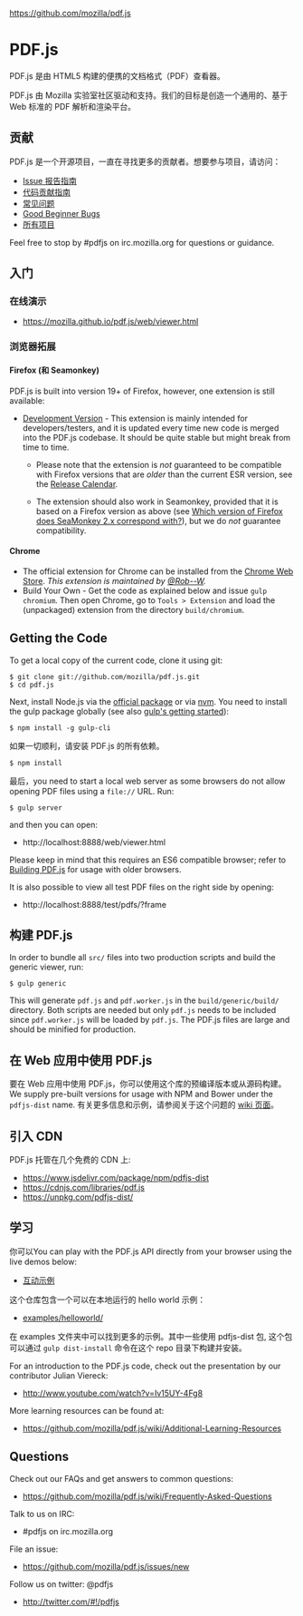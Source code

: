 https://github.com/mozilla/pdf.js

# PDF.js

PDF.js 是由 HTML5 构建的便携的文档格式（PDF）查看器。

PDF.js 由 Mozilla 实验室社区驱动和支持。我们的目标是创造一个通用的、基于 Web 标准的 PDF 解析和渲染平台。

## 贡献

PDF.js 是一个开源项目，一直在寻找更多的贡献者。想要参与项目，请访问：

+ [Issue 报告指南](https://github.com/mozilla/pdf.js/blob/master/.github/CONTRIBUTING.md)
+ [代码贡献指南](https://github.com/mozilla/pdf.js/wiki/Contributing)
+ [常见问题](https://github.com/mozilla/pdf.js/wiki/Frequently-Asked-Questions)
+ [Good Beginner Bugs](https://github.com/mozilla/pdf.js/issues?direction=desc&labels=5-good-beginner-bug&page=1&sort=created&state=open)
+ [所有项目](https://github.com/mozilla/pdf.js/projects)

Feel free to stop by #pdfjs on irc.mozilla.org for questions or guidance.

## 入门

### 在线演示

+ https://mozilla.github.io/pdf.js/web/viewer.html

### 浏览器拓展

#### Firefox (和 Seamonkey)

PDF.js is built into version 19+ of Firefox, however, one extension is still available:

+ [Development Version](http://mozilla.github.io/pdf.js/extensions/firefox/pdf.js.xpi) - This extension is mainly intended for developers/testers, and it is updated every time new code is merged into the PDF.js codebase. It should be quite stable but might break from time to time.

  + Please note that the extension is *not* guaranteed to be compatible with Firefox versions that are *older* than the current ESR version, see the [Release Calendar](https://wiki.mozilla.org/RapidRelease/Calendar#Past_branch_dates).

  + The extension should also work in Seamonkey, provided that it is based on a Firefox version as above (see [Which version of Firefox does SeaMonkey 2.x correspond with?](https://wiki.mozilla.org/SeaMonkey/FAQ#General)), but we do *not* guarantee compatibility.

#### Chrome

+ The official extension for Chrome can be installed from the [Chrome Web Store](https://chrome.google.com/webstore/detail/pdf-viewer/oemmndcbldboiebfnladdacbdfmadadm).
*This extension is maintained by [@Rob--W](https://github.com/Rob--W).*
+ Build Your Own - Get the code as explained below and issue `gulp chromium`. Then open
Chrome, go to `Tools > Extension` and load the (unpackaged) extension from the
directory `build/chromium`.

## Getting the Code

To get a local copy of the current code, clone it using git:

    $ git clone git://github.com/mozilla/pdf.js.git
    $ cd pdf.js

Next, install Node.js via the [official package](http://nodejs.org) or via
[nvm](https://github.com/creationix/nvm). You need to install the gulp package
globally (see also [gulp's getting started](https://github.com/gulpjs/gulp/blob/master/docs/getting-started.md#getting-started)):

    $ npm install -g gulp-cli

如果一切顺利，请安装 PDF.js 的所有依赖。

    $ npm install

最后，you need to start a local web server as some browsers do not allow opening
PDF files using a `file://` URL. Run:

    $ gulp server

and then you can open:

+ http://localhost:8888/web/viewer.html

Please keep in mind that this requires an ES6 compatible browser; refer to [Building PDF.js](https://github.com/mozilla/pdf.js/blob/master/README.md#building-pdfjs) for usage with older browsers.

It is also possible to view all test PDF files on the right side by opening:

+ http://localhost:8888/test/pdfs/?frame

## 构建 PDF.js

In order to bundle all `src/` files into two production scripts and build the generic
viewer, run:

    $ gulp generic

This will generate `pdf.js` and `pdf.worker.js` in the `build/generic/build/` directory.
Both scripts are needed but only `pdf.js` needs to be included since `pdf.worker.js` will
be loaded by `pdf.js`. The PDF.js files are large and should be minified for production.

## 在 Web 应用中使用 PDF.js

要在 Web 应用中使用 PDF.js，你可以使用这个库的预编译版本或从源码构建。 We supply pre-built versions for usage with NPM and Bower under
the `pdfjs-dist` name. 有关更多信息和示例，请参阅关于这个问题的 [wiki 页面](https://github.com/mozilla/pdf.js/wiki/Setup-pdf.js-in-a-website)。

## 引入 CDN

PDF.js 托管在几个免费的 CDN 上:
 - https://www.jsdelivr.com/package/npm/pdfjs-dist
 - https://cdnjs.com/libraries/pdf.js
 - https://unpkg.com/pdfjs-dist/

## 学习

你可以You can play with the PDF.js API directly from your browser using the live demos below:

+ [互动示例](http://mozilla.github.io/pdf.js/examples/index.html#interactive-examples)

这个仓库包含一个可以在本地运行的 hello world 示例：

+ [examples/helloworld/](https://github.com/mozilla/pdf.js/blob/master/examples/helloworld/)

在 examples 文件夹中可以找到更多的示例。其中一些使用 pdfjs-dist 包, 这个包可以通过 `gulp dist-install` 命令在这个 repo 目录下构建并安装。

For an introduction to the PDF.js code, check out the presentation by our
contributor Julian Viereck:

+ http://www.youtube.com/watch?v=Iv15UY-4Fg8

More learning resources can be found at:

+ https://github.com/mozilla/pdf.js/wiki/Additional-Learning-Resources

## Questions

Check out our FAQs and get answers to common questions:

+ https://github.com/mozilla/pdf.js/wiki/Frequently-Asked-Questions

Talk to us on IRC:

+ #pdfjs on irc.mozilla.org

File an issue:

+ https://github.com/mozilla/pdf.js/issues/new

Follow us on twitter: @pdfjs

+ http://twitter.com/#!/pdfjs